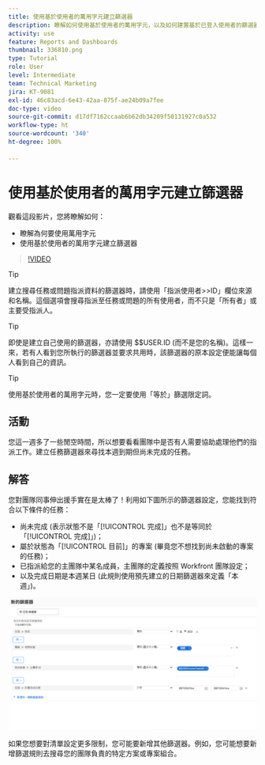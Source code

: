 ```yaml
---
title: 使用基於使用者的萬用字元建立篩選器
description: 瞭解如何使用基於使用者的萬用字元，以及如何建置基於已登入使用者的篩選器。
activity: use
feature: Reports and Dashboards
thumbnail: 336810.png
type: Tutorial
role: User
level: Intermediate
team: Technical Marketing
jira: KT-9081
exl-id: 46c83acd-6e43-42aa-875f-ae24b09a7fee
doc-type: video
source-git-commit: d17df7162ccaab6b62db34209f50131927c0a532
workflow-type: ht
source-wordcount: '340'
ht-degree: 100%

---
```


# 使用基於使用者的萬用字元建立篩選器

觀看這段影片，您將瞭解如何：

* 瞭解為何要使用萬用字元
* 使用基於使用者的萬用字元建立篩選器

>[!VIDEO](https://video.tv.adobe.com/v/336810/?quality=12&learn=on&enablevpops)

>[!TIP]
>
>建立搜尋任務或問題指派資料的篩選器時，請使用「指派使用者>>ID」欄位來源和名稱。這個選項會搜尋指派至任務或問題的所有使用者，而不只是「所有者」或主要受指派人。

>[!TIP]
>
>即使是建立自己使用的篩選器，亦請使用 $$USER.ID (而不是您的名稱)。這樣一來，若有人看到您所執行的篩選器並要求共用時，該篩選器的原本設定便能讓每個人看到自己的資訊。

>[!TIP]
>
>使用基於使用者的萬用字元時，您一定要使用「等於」篩選限定詞。

## 活動

您這一週多了一些閒空時間，所以想要看看團隊中是否有人需要協助處理他們的指派工作。建立任務篩選器來尋找本週到期但尚未完成的任務。

## 解答

您對團隊同事伸出援手實在是太棒了！利用如下圖所示的篩選器設定，您能找到符合以下條件的任務：

* 尚未完成 (表示狀態不是「[!UICONTROL 完成]」也不是等同於「[!UICONTROL 完成]」)；
* 屬於狀態為「[!UICONTROL 目前]」的專案 (畢竟您不想找到尚未啟動的專案的任務)；
* 已指派給您的主團隊中某名成員，主團隊的定義按照 Workfront 團隊設定；
* 以及完成日期是本週某日 (此規則使用預先建立的日期篩選器來定義「本週」)。

![影像顯示使用基於使用者的萬用字元建立任務篩選器的畫面](assets/user-wildcard-exercise-answer.png)

如果您想要對清單設定更多限制，您可能要新增其他篩選器。例如，您可能想要新增篩選規則去搜尋您的團隊負責的特定方案或專案組合。
